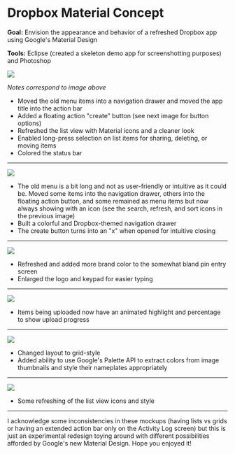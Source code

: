 # Dropbox Material Concept
<b>Goal:</b> Envision the appearance and behavior of a refreshed Dropbox app using Google's Material Design

<b>Tools:</b> Eclipse (created a skeleton demo app for screenshotting purposes) and Photoshop

![](http://i.imgur.com/Dr6JjpC.jpg)

<i>Notes correspond to image above</i>
- Moved the old menu items into a navigation drawer and moved the app title into the action bar
- Added a floating action "create" button (see next image for button options)
- Refreshed the list view with Material icons and a cleaner look
- Enabled long-press selection on list items for sharing, deleting, or moving items
- Colored the status bar

_________________

![](http://i.imgur.com/Kl9hpEy.jpg)
- The old menu is a bit long and not as user-friendly or intuitive as it could be. Moved some items into the navigation drawer, others into the floating action button, and some remained as menu items but now always showing with an icon (see the search, refresh, and sort icons in the previous image)
- Built a colorful and Dropbox-themed navigation drawer
- The create button turns into an "x" when opened for intuitive closing

_________________
![](http://i.imgur.com/261qNjZ.jpg)
- Refreshed and added more brand color to the somewhat bland pin entry screen
- Enlarged the logo and keypad for easier typing

_________________
![](http://i.imgur.com/rXjyPJo.jpg)
- Items being uploaded now have an animated highlight and percentage to show upload progress

_________________
![](http://i.imgur.com/8iiySVO.jpg)
- Changed layout to grid-style 
- Added ability to use Google's Palette API to extract colors from image thumbnails and style their nameplates appropriately

_________________
![](http://i.imgur.com/L2K7bMj.jpg)
- Some refreshing of the list view icons and style

_________________
I acknowledge some inconsistencies in these mockups (having lists vs grids or having an extended action bar only on the Activity Log screen) but this is just an experimental redesign toying around with different possibilities afforded by Google's new Material Design. Hope you enjoyed it!
